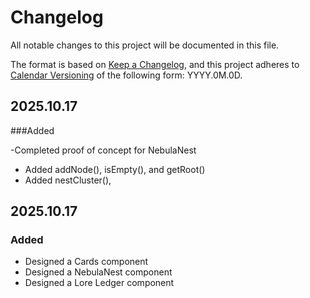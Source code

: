 # Changelog

All notable changes to this project will be documented in this file.

The format is based on [Keep a Changelog](https://keepachangelog.com/en/1.1.0/),
and this project adheres to [Calendar Versioning](https://calver.org/) of
the following form: YYYY.0M.0D.


## 2025.10.17

###Added

-Completed proof of concept for NebulaNest
- Added addNode(), isEmpty(), and getRoot()
- Added nestCluster(), 
## 2025.10.17

### Added

- Designed a Cards component
- Designed a NebulaNest component
- Designed a Lore Ledger component
